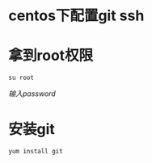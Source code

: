 centos下配置git ssh
====================================
# 拿到root权限
    su root
*输入password*
# 安装git
    yum install git
